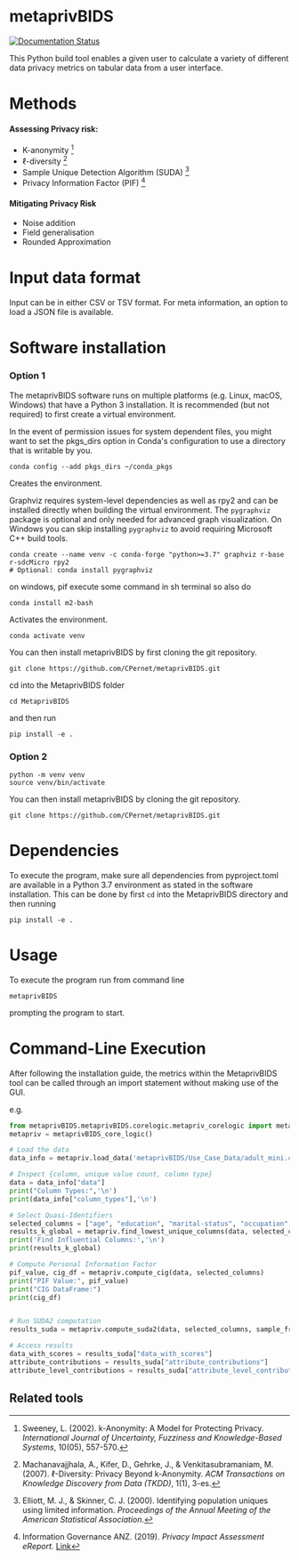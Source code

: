 # metaprivBIDS

[![Documentation Status](https://readthedocs.org/projects/metaprivbids/badge/?version=latest)](https://metaprivbids.readthedocs.io/en/latest/?badge=latest)




This Python build tool enables a given user to calculate a variety of different data privacy metrics on tabular data from a user interface. 

# Methods

#### Assessing Privacy risk:

- K-anonymity [^1]
- ℓ-diversity [^2]
- Sample Unique Detection Algorithm (SUDA) [^3]
- Privacy Information Factor (PIF) [^4]

[^1]: Sweeney, L. (2002). k-Anonymity: A Model for Protecting Privacy. *International Journal of Uncertainty, Fuzziness and Knowledge-Based Systems*, 10(05), 557-570.
[^2]: Machanavajjhala, A., Kifer, D., Gehrke, J., & Venkitasubramaniam, M. (2007). ℓ-Diversity: Privacy Beyond k-Anonymity. *ACM Transactions on Knowledge Discovery from Data (TKDD)*, 1(1), 3-es.
[^3]: Elliott, M. J., & Skinner, C. J. (2000). Identifying population uniques using limited information. *Proceedings of the Annual Meeting of the American Statistical Association*.
[^4]: Information Governance ANZ. (2019). *Privacy Impact Assessment eReport.* [Link](https://www.infogovanz.com/wp-content/uploads/2020/01/191202-ACS-Privacy-eReport.pdf)


#### Mitigating Privacy Risk

- Noise addition
- Field generalisation
- Rounded Approximation 


# Input data format

Input can be in either CSV or TSV format.
For meta information, an option to load a JSON file is available.

# Software installation


### Option 1
The metaprivBIDS software runs on multiple platforms (e.g. Linux, macOS, Windows) that have a Python 3 installation.
It is recommended (but not required) to first create a virtual environment.

  
 In the event of permission issues for system dependent files, you might want to set the pkgs_dirs option in Conda's configuration to use a directory that is writable by you.
 
```console 
conda config --add pkgs_dirs ~/conda_pkgs
```
Creates the environment. 

Graphviz requires system-level dependencies as well as rpy2 and can be installed directly when building the virtual environment. The `pygraphviz` package is optional and only needed for advanced graph visualization. On Windows you can skip installing `pygraphviz` to avoid requiring Microsoft C++ build tools.

```console
conda create --name venv -c conda-forge "python>=3.7" graphviz r-base r-sdcMicro rpy2
# Optional: conda install pygraphviz
```

on windows, pif execute some command in sh terminal so also do
```console
conda install m2-bash   
```

Activates the environment. 

```console
conda activate venv 
```

You can then install metaprivBIDS by first cloning the git repository.

```console
git clone https://github.com/CPernet/metaprivBIDS.git
```

cd into the MetaprivBIDS folder  

```console
cd MetaprivBIDS
```
and then run 

```console
pip install -e . 
```


### Option 2 


```console 
python -m venv venv
source venv/bin/activate
```

You can then install metaprivBIDS by cloning the git repository.

```console
git clone https://github.com/CPernet/metaprivBIDS.git
```


# Dependencies

To execute the program, make sure all dependencies from pyproject.toml are available in a Python 3.7 environment as stated in the software installation.
This can be done by first ```cd``` into the MetaprivBIDS directory and then running

```console
pip install -e . 
```

# Usage

To execute the program run from command line 

```console
metaprivBIDS
```

prompting the program to start.


# Command-Line Execution
After following the installation guide, the metrics within the MetaprivBIDS tool can be called through an import statement without making use of the GUI.   

e.g. 

```python
from metaprivBIDS.metaprivBIDS.corelogic.metapriv_corelogic import metaprivBIDS_core_logic
metapriv = metaprivBIDS_core_logic()

# Load the data
data_info = metapriv.load_data('metaprivBIDS/Use_Case_Data/adult_mini.csv')

# Inspect {column, unique value count, column type}
data = data_info["data"]
print("Column Types:",'\n')
print(data_info["column_types"],'\n')

# Select Quasi-Identifiers
selected_columns = ["age", "education", "marital-status", "occupation", "relationship","sex","salary-class"]
results_k_global = metapriv.find_lowest_unique_columns(data, selected_columns)
print('Find Influential Columns:','\n')
print(results_k_global)

# Compute Personal Information Factor 
pif_value, cig_df = metapriv.compute_cig(data, selected_columns)
print("PIF Value:", pif_value)
print("CIG DataFrame:")
print(cig_df)


# Run SUDA2 computation
results_suda = metapriv.compute_suda2(data, selected_columns, sample_fraction=0.3, missing_value=-999)

# Access results
data_with_scores = results_suda["data_with_scores"]
attribute_contributions = results_suda["attribute_contributions"]
attribute_level_contributions = results_suda["attribute_level_contributions"]
```




## Related tools








